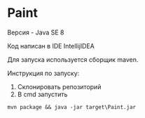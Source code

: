 Paint
===
Версия - Java SE 8

Код написан в IDE IntellijIDEA

Для запуска используется сборщик maven.

Инструкция по запуску:
1. Склонировать репозиторий
2. В cmd запустить 
```
mvn package && java -jar target\Paint.jar
```